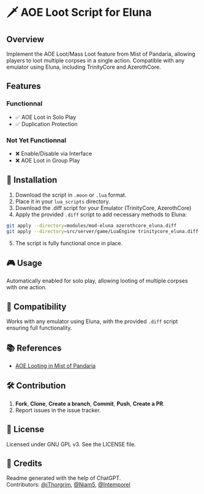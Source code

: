 # 🗡️ AOE Loot Script for Eluna

## Overview
Implement the AOE Loot/Mass Loot feature from Mist of Pandaria, allowing players to loot multiple corpses in a single action. Compatible with any emulator using Eluna, including TrinityCore and AzerothCore.

## Features

### Functionnal
- ✅ AOE Loot in Solo Play
- ✅ Duplication Protection

### Not Yet Functionnal
- ❌ Enable/Disable via Interface
- ❌ AOE Loot in Group Play

## 🚀 Installation

1. Download the script in `.moon` or `.lua` format.
2. Place it in your `lua_scripts` directory.
3. Download the .diff script for your Emulator (TrinityCore, AzerothCore)
4. Apply the provided `.diff` script to add necessary methods to Eluna:
```sh
git apply --directory=modules/mod-eluna azerothcore_eluna.diff
git apply --directory=src/server/game/LuaEngine trinitycore_eluna.diff
```
5. The script is fully functional once in place.

## 🎮 Usage

Automatically enabled for solo play, allowing looting of multiple corpses with one action.

## 🔄 Compatibility

Works with any emulator using Eluna, with the provided `.diff` script ensuring full functionality.

## 📚 References

- [AOE Looting in Mist of Pandaria](https://wowwiki-archive.fandom.com/wiki/Area_of_Effect_looting)

## 🛠️ Contribution

1. **Fork**, **Clone**, **Create a branch**, **Commit**, **Push**, **Create a PR**.
2. Report issues in the issue tracker.

## 📜 License

Licensed under GNU GPL v3. See the LICENSE file.

## 📝 Credits

Readme generated with the help of ChatGPT.  
Contributors: [@iThorgrim](https://github.com/iThorgrim), [@Niam5](https://github.com/Niam5), [@Intemporel](https://github.com/Intemporel)
